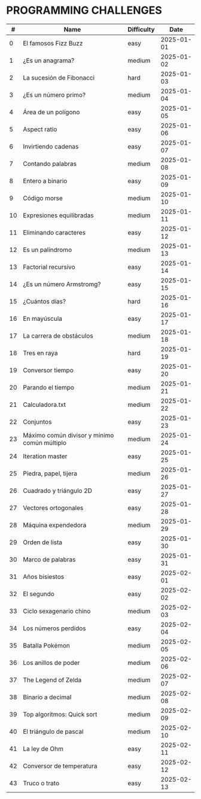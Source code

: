 # PROGRAMMING CHALLENGES

| #   | Name                                         | Difficulty | Date       |
| --- | -------------------------------------------- | ---------- | ---------- |
| 0   | El famosos Fizz Buzz                         | easy       | 2025-01-01 |
| 1   | ¿Es un anagrama?                             | medium     | 2025-01-02 |
| 2   | La sucesión de Fibonacci                     | hard       | 2025-01-03 |
| 3   | ¿Es un número primo?                         | medium     | 2025-01-04 |
| 4   | Área de un polígono                          | easy       | 2025-01-05 |
| 5   | Aspect ratio                                 | easy       | 2025-01-06 |
| 6   | Invirtiendo cadenas                          | easy       | 2025-01-07 |
| 7   | Contando palabras                            | medium     | 2025-01-08 |
| 8   | Entero a binario                             | easy       | 2025-01-09 |
| 9   | Código morse                                 | medium     | 2025-01-10 |
| 10  | Expresiones equilibradas                     | medium     | 2025-01-11 |
| 11  | Eliminando caracteres                        | easy       | 2025-01-12 |
| 12  | Es un palíndromo                             | medium     | 2025-01-13 |
| 13  | Factorial recursivo                          | easy       | 2025-01-14 |
| 14  | ¿Es un número Armstromg?                     | easy       | 2025-01-15 |
| 15  | ¿Cuántos días?                               | hard       | 2025-01-16 |
| 16  | En mayúscula                                 | easy       | 2025-01-17 |
| 17  | La carrera de obstáculos                     | medium     | 2025-01-18 |
| 18  | Tres en raya                                 | hard       | 2025-01-19 |
| 19  | Conversor tiempo                             | easy       | 2025-01-20 |
| 20  | Parando el tiempo                            | medium     | 2025-01-21 |
| 21  | Calculadora.txt                              | medium     | 2025-01-22 |
| 22  | Conjuntos                                    | easy       | 2025-01-23 |
| 23  | Máximo común divisor y mínimo común múltiplo | medium     | 2025-01-24 |
| 24  | Iteration master                             | easy       | 2025-01-25 |
| 25  | Piedra, papel, tijera                        | medium     | 2025-01-26 |
| 26  | Cuadrado y triángulo 2D                      | easy       | 2025-01-27 |
| 27  | Vectores ortogonales                         | easy       | 2025-01-28 |
| 28  | Máquina expendedora                          | medium     | 2025-01-29 |
| 29  | Orden de lista                               | easy       | 2025-01-30 |
| 30  | Marco de palabras                            | easy       | 2025-01-31 |
| 31  | Años bisiestos                               | easy       | 2025-02-01 |
| 32  | El segundo                                   | easy       | 2025-02-02 |
| 33  | Ciclo sexagenario chino                      | medium     | 2025-02-03 |
| 34  | Los números perdidos                         | easy       | 2025-02-04 |
| 35  | Batalla Pokémon                              | medium     | 2025-02-05 |
| 36  | Los anillos de poder                         | medium     | 2025-02-06 |
| 37  | The Legend of Zelda                          | medium     | 2025-02-07 |
| 38  | Binario a decimal                            | medium     | 2025-02-08 |
| 39  | Top algoritmos: Quick sort                   | medium     | 2025-02-09 |
| 40  | El triángulo de pascal                       | medium     | 2025-02-10 |
| 41  | La ley de Ohm                                | easy       | 2025-02-11 |
| 42  | Conversor de temperatura                     | easy       | 2025-02-12 |
| 43  | Truco o trato                                | easy       | 2025-02-13 |
